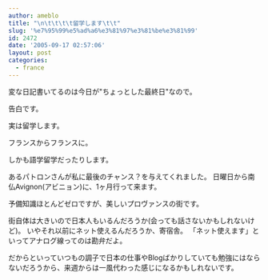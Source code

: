 ```yaml
---
author: ameblo
title: "\n\t\t\t\t留学します\t\t"
slug: '%e7%95%99%e5%ad%a6%e3%81%97%e3%81%be%e3%81%99'
id: 2472
date: '2005-09-17 02:57:06'
layout: post
categories:
  - france
---
```


変な日記書いてるのは今日が"ちょっとした最終日"なので。

告白です。

実は留学します。

フランスからフランスに。

しかも語学留学だったりします。

あるパトロンさんが私に最後のチャンス？を与えてくれました。 日曜日から南仏Avignon(アビニョン)に、1ヶ月行って来ます。

予備知識ほとんどゼロですが、美しいプロヴァンスの街です。

街自体は大きいので日本人もいるんだろうか(会っても話さないかもしれないけど)。 いやそれ以前にネット使えるんだろうか、寄宿舎。 「ネット使えます」といってアナログ線ってのは勘弁だよ。

だからといっていつもの調子で日本の仕事やBlogばかりしていても勉強にはならないだろうから、来週からは一風代わった感じになるかもしれないです。